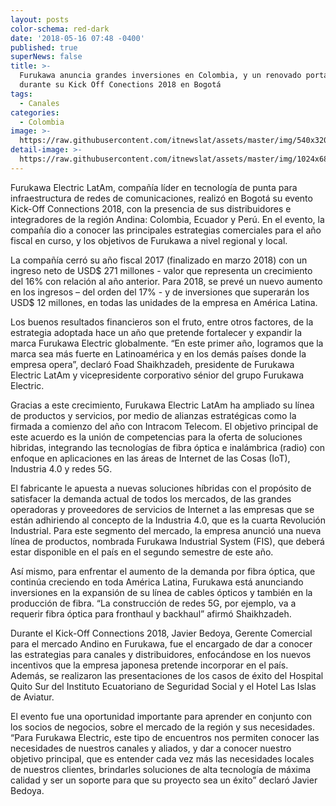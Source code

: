 ```yaml
---
layout: posts
color-schema: red-dark
date: '2018-05-16 07:48 -0400'
published: true
superNews: false
title: >-
  Furukawa anuncia grandes inversiones en Colombia, y un renovado portafolio,
  durante su Kick Off Conections 2018 en Bogotá 
tags:
  - Canales
categories:
  - Colombia
image: >-
  https://raw.githubusercontent.com/itnewslat/assets/master/img/540x320/Furukawa-p.jpg
detail-image: >-
  https://raw.githubusercontent.com/itnewslat/assets/master/img/1024x680/Furukawa-g.jpg
---
```

Furukawa Electric LatAm, compañía líder en tecnología de punta para infraestructura de redes de comunicaciones, realizó en Bogotá su evento Kick-Off Connections 2018, con la presencia de sus distribuidores e integradores de la región Andina: Colombia, Ecuador y Perú. En el evento, la compañía dio a conocer las principales estrategias comerciales para el año fiscal en curso, y los objetivos de Furukawa a nivel regional y local. 

La compañía cerró su año fiscal 2017 (finalizado en marzo 2018) con un ingreso neto de USD$ 271 millones - valor que representa un crecimiento del 16% con relación al año anterior. Para 2018, se prevé un nuevo aumento en los ingresos – del orden del 17% - y de inversiones que superarán los USD$ 12 millones, en todas las unidades de la empresa en América Latina.

Los buenos resultados financieros son el fruto, entre otros factores, de la estrategia adoptada hace un año que pretende fortalecer y expandir la marca Furukawa Electric globalmente. “En este primer año, logramos que la marca sea más fuerte en Latinoamérica y en los demás países donde la empresa opera”, declaró Foad Shaikhzadeh, presidente de Furukawa Electric LatAm y vicepresidente corporativo sénior del grupo Furukawa Electric.

Gracias a este crecimiento, Furukawa Electric LatAm ha ampliado su línea de productos y servicios, por medio de alianzas estratégicas como la firmada a comienzo del año con Intracom Telecom. El objetivo principal de este acuerdo es la unión de competencias para la oferta de soluciones hibridas, integrando las tecnologías de fibra óptica e inalámbrica (radio) con enfoque en aplicaciones en las áreas de Internet de las Cosas (IoT), Industria 4.0 y redes 5G.

El fabricante le apuesta a nuevas soluciones híbridas con el propósito de satisfacer la demanda actual de todos los mercados, de las grandes operadoras y proveedores de servicios de Internet a las empresas que se están adhiriendo al concepto de la Industria 4.0, que es la cuarta Revolución Industrial. Para este segmento del mercado, la empresa anunció una nueva línea de productos, nombrada Furukawa Industrial System (FIS), que deberá estar disponible en el país en el segundo semestre de este año.

Así mismo, para enfrentar el aumento de la demanda por fibra óptica, que continúa creciendo en toda América Latina, Furukawa está anunciando inversiones en la expansión de su línea de cables ópticos y también en la producción de fibra. “La construcción de redes 5G, por ejemplo, va a requerir fibra óptica para fronthaul y backhaul” afirmó Shaikhzadeh.

Durante el Kick-Off Connections 2018, Javier Bedoya, Gerente Comercial para el mercado Andino en Furukawa, fue el encargado de dar a conocer las estrategias para canales y distribuidores, enfocándose en los nuevos incentivos que la empresa japonesa pretende incorporar en el país. Además, se realizaron las presentaciones de los casos de éxito del Hospital Quito Sur del Instituto Ecuatoriano de Seguridad Social y el Hotel Las Islas de Aviatur. 

El evento fue una oportunidad importante para aprender en conjunto con los socios de negocios, sobre el mercado de la región y sus necesidades. “Para Furukawa Electric, este tipo de encuentros nos permiten conocer las necesidades de nuestros canales y aliados, y dar a conocer nuestro objetivo principal, que es entender cada vez más las necesidades locales de nuestros clientes, brindarles soluciones de alta tecnología de máxima calidad y ser un soporte para que su proyecto sea un éxito” declaró Javier Bedoya.  